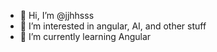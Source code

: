 - 👋 Hi, I’m @jjhhsss
- 👀 I’m interested in angular, AI, and other stuff
- 🌱 I’m currently learning Angular



<!---
jjhhsss/jjhhsss is a ✨ special ✨ repository because its `README.md` (this file) appears on your GitHub profile.
You can click the Preview link to take a look at your changes.
--->
